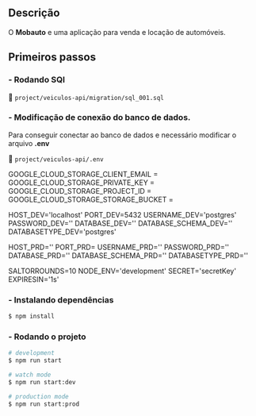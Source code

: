 

## Descrição

O **Mobauto** e uma aplicação para venda e locação de automóveis.





## Primeiros passos



### - Rodando SQl

:open_file_folder:  `project/veiculos-api/migration/sql_001.sql`



### - Modificação de conexão do banco de dados.

Para conseguir conectar ao banco de dados e necessário modificar o arquivo **.env**

:open_file_folder:  `project/veiculos-api/.env`

GOOGLE_CLOUD_STORAGE_CLIENT_EMAIL =
GOOGLE_CLOUD_STORAGE_PRIVATE_KEY = 
GOOGLE_CLOUD_STORAGE_PROJECT_ID = 
GOOGLE_CLOUD_STORAGE_STORAGE_BUCKET = 

HOST_DEV='localhost'
PORT_DEV=5432
USERNAME_DEV='postgres'
PASSWORD_DEV=''
DATABASE_DEV=''
DATABASE_SCHEMA_DEV=''
DATABASETYPE_DEV='postgres'

HOST_PRD=''
PORT_PRD=
USERNAME_PRD=''
PASSWORD_PRD=''
DATABASE_PRD=''
DATABASE_SCHEMA_PRD=''
DATABASETYPE_PRD=''

SALTORROUNDS=10
NODE_ENV='development'
SECRET='secretKey'
EXPIRESIN='1s'



### - Instalando dependências 

```bash
$ npm install
```

### - Rodando o projeto

```bash
# development
$ npm run start

# watch mode
$ npm run start:dev

# production mode
$ npm run start:prod
```


